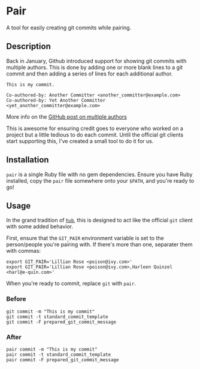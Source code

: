 # Pair

A tool for easily creating git commits while pairing.

## Description

Back in January, Github introduced support for showing git commits with multiple authors. This is done by adding one or more blank lines to a git commit and then adding a series of lines for each additional author.

```
This is my commit.

Co-authored-by: Another Committer <another_committer@example.com>
Co-authored-by: Yet Another Committer <yet_another_committer@example.com>
```

More info on the [GitHub post on multiple authors][git-pairing]

This is awesome for ensuring credit goes to everyone who worked on a project but a little tedious to do each commit. Until the official git clients start supporting this, I've created a small tool to do it for us.


## Installation
`pair` is a single Ruby file with no gem dependencies. Ensure you have Ruby installed, copy the `pair` file somewhere onto your `$PATH`, and you're ready to go!

## Usage
In the grand tradition of [`hub`][hub], this is designed to act like the official `git` client with some added behavior.

First, ensure that the `GIT_PAIR` environment variable is set to the person/people you're pairing with. If there's more than one, separater them with commas:

```
export GIT_PAIR='Lillian Rose <poison@ivy.com>'
export GIT_PAIR='Lillian Rose <poison@ivy.com>,Harleen Quinzel <harl@e-quin.com>'
```

When you're ready to commit, replace `git` with `pair`.

### Before
```
git commit -m "This is my commit"
git commit -t standard_commit_template
git commit -F prepared_git_commit_message
```

### After
```
pair commit -m "This is my commit"
pair commit -t standard_commit_template
pair commit -F prepared_git_commit_message
```

[git-pairing]: https://help.github.com/articles/creating-a-commit-with-multiple-authors/
[hub]: https://hub.github.com

